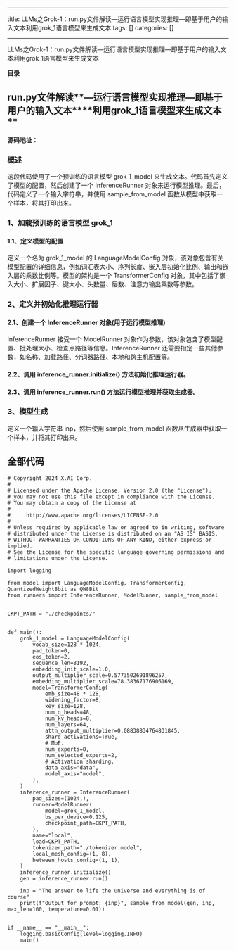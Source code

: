 
--- 
title:  LLMs之Grok-1：run.py文件解读—运行语言模型实现推理—即基于用户的输入文本利用grok_1语言模型来生成文本 
tags: []
categories: [] 

---
LLMs之Grok-1：run.py文件解读—运行语言模型实现推理—即基于用户的输入文本利用grok_1语言模型来生成文本





**目录**

























## **run.py文件解读****—运行语言模型实现推理—即基于用户的输入文本****利用grok_1语言模型来生成文本**

**<strong>源码地址**</strong>：



### **<strong><strong>概述**</strong></strong>

这段代码使用了一个预训练的语言模型 grok_1_model 来生成文本。代码首先定义了模型的配置，然后创建了一个 InferenceRunner 对象来运行模型推理。最后，代码定义了一个输入字符串，并使用 sample_from_model 函数从模型中获取一个样本，将其打印出来。





### **<strong><strong>1、加载预训练的语言模型 grok_1**</strong></strong>

#### **<strong><strong>1.1、**</strong>**<strong>定义模型的配置**</strong></strong>

定义一个名为 grok_1_model 的 LanguageModelConfig 对象，该对象包含有关模型配置的详细信息，例如词汇表大小、序列长度、嵌入层初始化比例、输出和嵌入层的乘数比例等。模型的架构是一个 TransformerConfig 对象，其中包括了嵌入大小、扩展因子、键大小、头数量、层数、注意力输出乘数等参数。





### **<strong><strong>2、定义并**</strong>**<strong>初始化推理运行器**</strong></strong>

#### **<strong><strong>2.1、**</strong>**<strong>创建一个 InferenceRunner 对象**</strong>**<strong>(**</strong>**<strong>用于运行模型推理**</strong>**<strong>)**</strong></strong>

InferenceRunner 接受一个 ModelRunner 对象作为参数，该对象包含了模型配置、批处理大小、检查点路径等信息。InferenceRunner 还需要指定一些其他参数，如名称、加载路径、分词器路径、本地和跨主机配置等。





#### **<strong><strong>2.2、**</strong>**<strong>调用 inference_runner.initialize() 方法初始化推理运行器。**</strong></strong>

#### **<strong><strong>2.3、**</strong>**<strong>调用 inference_runner.run() 方法运行模型推理并获取生成器。**</strong></strong>

### **<strong><strong>3、模型生成**</strong></strong>

定义一个输入字符串 inp，然后使用 sample_from_model 函数从生成器中获取一个样本，并将其打印出来。







## **全部代码**

```
# Copyright 2024 X.AI Corp.
#
# Licensed under the Apache License, Version 2.0 (the "License");
# you may not use this file except in compliance with the License.
# You may obtain a copy of the License at
#
#     http://www.apache.org/licenses/LICENSE-2.0
#
# Unless required by applicable law or agreed to in writing, software
# distributed under the License is distributed on an "AS IS" BASIS,
# WITHOUT WARRANTIES OR CONDITIONS OF ANY KIND, either express or implied.
# See the License for the specific language governing permissions and
# limitations under the License.

import logging

from model import LanguageModelConfig, TransformerConfig, QuantizedWeight8bit as QW8Bit
from runners import InferenceRunner, ModelRunner, sample_from_model


CKPT_PATH = "./checkpoints/"


def main():
    grok_1_model = LanguageModelConfig(
        vocab_size=128 * 1024,
        pad_token=0,
        eos_token=2,
        sequence_len=8192,
        embedding_init_scale=1.0,
        output_multiplier_scale=0.5773502691896257,
        embedding_multiplier_scale=78.38367176906169,
        model=TransformerConfig(
            emb_size=48 * 128,
            widening_factor=8,
            key_size=128,
            num_q_heads=48,
            num_kv_heads=8,
            num_layers=64,
            attn_output_multiplier=0.08838834764831845,
            shard_activations=True,
            # MoE.
            num_experts=8,
            num_selected_experts=2,
            # Activation sharding.
            data_axis="data",
            model_axis="model",
        ),
    )
    inference_runner = InferenceRunner(
        pad_sizes=(1024,),
        runner=ModelRunner(
            model=grok_1_model,
            bs_per_device=0.125,
            checkpoint_path=CKPT_PATH,
        ),
        name="local",
        load=CKPT_PATH,
        tokenizer_path="./tokenizer.model",
        local_mesh_config=(1, 8),
        between_hosts_config=(1, 1),
    )
    inference_runner.initialize()
    gen = inference_runner.run()

    inp = "The answer to life the universe and everything is of course"
    print(f"Output for prompt: {inp}", sample_from_model(gen, inp, max_len=100, temperature=0.01))


if __name__ == "__main__":
    logging.basicConfig(level=logging.INFO)
    main()

```






